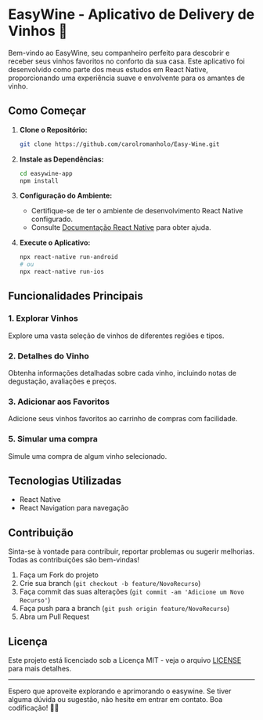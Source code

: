 # EasyWine - Aplicativo de Delivery de Vinhos 🍷

Bem-vindo ao EasyWine, seu companheiro perfeito para descobrir e receber seus vinhos favoritos no conforto da sua casa. Este aplicativo foi desenvolvido como parte dos meus estudos em React Native, proporcionando uma experiência suave e envolvente para os amantes de vinho.

## Como Começar

1. **Clone o Repositório:**
   ```bash
   git clone https://github.com/carolromanholo/Easy-Wine.git
   ```

2. **Instale as Dependências:**
   ```bash
   cd easywine-app
   npm install
   ```

3. **Configuração do Ambiente:**
   - Certifique-se de ter o ambiente de desenvolvimento React Native configurado.
   - Consulte [Documentação React Native](https://reactnative.dev/docs/environment-setup) para obter ajuda.

4. **Execute o Aplicativo:**
   ```bash
   npx react-native run-android
   # ou
   npx react-native run-ios
   ```

## Funcionalidades Principais

### 1. Explorar Vinhos
Explore uma vasta seleção de vinhos de diferentes regiões e tipos.

### 2. Detalhes do Vinho
Obtenha informações detalhadas sobre cada vinho, incluindo notas de degustação, avaliações e preços.

### 3. Adicionar aos Favoritos
Adicione seus vinhos favoritos ao carrinho de compras com facilidade.

### 5. Simular uma compra
Simule uma compra de algum vinho selecionado.

## Tecnologias Utilizadas

- React Native
- React Navigation para navegação
  

## Contribuição

Sinta-se à vontade para contribuir, reportar problemas ou sugerir melhorias. Todas as contribuições são bem-vindas!

1. Faça um Fork do projeto
2. Crie sua branch (`git checkout -b feature/NovoRecurso`)
3. Faça commit das suas alterações (`git commit -am 'Adicione um Novo Recurso'`)
4. Faça push para a branch (`git push origin feature/NovoRecurso`)
5. Abra um Pull Request

## Licença

Este projeto está licenciado sob a Licença MIT - veja o arquivo [LICENSE](LICENSE) para mais detalhes.

---

Espero que aproveite explorando e aprimorando o easywine. Se tiver alguma dúvida ou sugestão, não hesite em entrar em contato. Boa codificação! 🍇🌟
